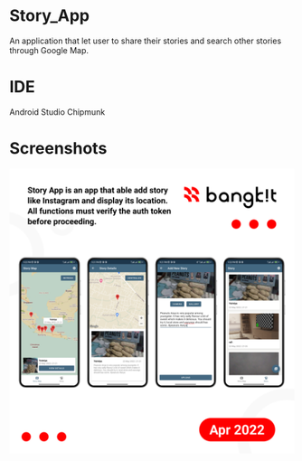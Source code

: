 # Story_App
An application that let user to share their stories and search other stories through Google Map.

# IDE
Android Studio Chipmunk

# Screenshots
![Story App](https://github.com/NauvalNC/Story_App/blob/main/app/src/main/res/drawable/_story_app.png)
